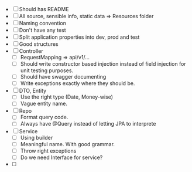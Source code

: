 - [ ] Should has README
- [ ] All source, sensible info, static data => Resources folder
- [ ] Naming convention
- [ ] Don't have any test
- [ ] Split application properties into dev, prod and test
- [ ] Good structures
- [ ] Controller
	- [ ] RequestMapping => api/v1/...
	- [ ] Should write constructor based injection instead of field injection for unit testing purposes. 
	- [ ] Should have swagger documenting
	- [ ] Write exceptions exactly where they should be. 
- [ ] DTO, Entity
	- [ ] Use the right type (Date, Money-wise)
	- [ ] Vague entity name. 
- [ ] Repo
	- [ ] Format query code.
	- [ ] Always have @Query instead of letting JPA to interprete
- [ ] Service
	- [ ] Using builder
	- [ ] Meaningful name. With good grammar. 
	- [ ] Throw right exceptions
	- [ ] Do we need Interface for service?
- [ ] 